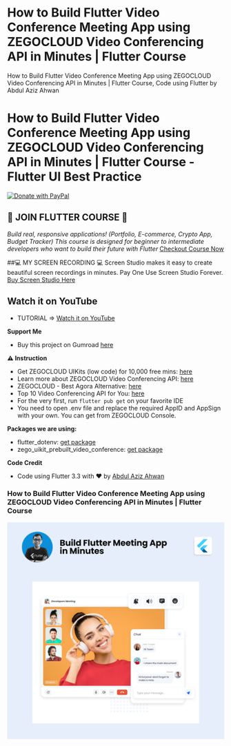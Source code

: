 # How to Build Flutter Video Conference Meeting App using ZEGOCLOUD Video Conferencing API in Minutes | Flutter Course

How to Build Flutter Video Conference Meeting App using ZEGOCLOUD Video Conferencing API in Minutes | Flutter Course, Code using Flutter by Abdul Aziz Ahwan

# How to Build Flutter Video Conference Meeting App using ZEGOCLOUD Video Conferencing API in Minutes | Flutter Course - Flutter UI Best Practice

[![Donate with PayPal](https://raw.githubusercontent.com/aha999/DonateButtons/master/Paypal.png)](https://paypal.me/abdulazizahwan)

## 🔖 JOIN FLUTTER COURSE 🔖

_Build real, responsive applications! (Portfolio, E-commerce, Crypto App, Budget Tracker)
This course is designed for beginner to intermediate developers who want to build their future with Flutter_
[Checkout Course Now](https://gumroad.com/a/659170419/fqamxr)


##💻 MY SCREEN RECORDING 💻
Screen Studio makes it easy to create beautiful screen recordings in minutes. Pay One Use Screen Studio Forever. [Buy Screen Studio Here](https://screen.studio/@Zgn84)


## Watch it on YouTube

- TUTORIAL => [Watch it on YouTube](https://youtu.be/zFkTKTDHH7E)

**Support Me**

- Buy this project on Gumroad [here](https://abdulazizahwan.gumroad.com/l/jpvmw)

**⚠️ Instruction**
- Get ZEGOCLOUD UIKits (low code) for 10,000 free mins: [here](https://bit.ly/433dX4B)
- Learn more about ZEGOCLOUD Video Conferencing API: [here](https://bit.ly/3MYQN9Z)
- ZEGOCLOUD - Best Agora Alternative: [here](https://bit.ly/3oAHlQO)
- Top 10 Video Conferencing API for You: [here](https://bit.ly/3N0Dgyv)
- For the very first, run `flutter pub get` on your favorite IDE
- You need to open .env file and replace the required AppID and AppSign with your own. You can get from ZEGOCLOUD Console.

**Packages we are using:**

- flutter_dotenv: [get package](https://pub.dev/packages/flutter_dotenv)
- zego_uikit_prebuilt_video_conference: [get package](https://pub.dev/packages/zego_uikit_prebuilt_video_conference)

**Code Credit**

- Code using Flutter 3.3 with ❤️ by [Abdul Aziz Ahwan](https://youtube.com/@abdulazizahwan)

### How to Build Flutter Video Conference Meeting App using ZEGOCLOUD Video Conferencing API in Minutes | Flutter Course

[![How to Build Flutter Video Conference Meeting App using ZEGOCLOUD Video Conferencing API in Minutes | Flutter Course](/img-ui.png)](https://youtube.com/@abdulazizahwan)
